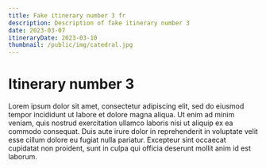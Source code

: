 ```yaml
---
title: Fake itinerary number 3 fr 
description: Description of fake itinerary number 3
date: 2023-03-07
itineraryDate: 2023-03-10
thumbnail: /public/img/catedral.jpg
---
```


# Itinerary number 3

Lorem ipsum dolor sit amet, consectetur adipiscing elit, sed do eiusmod tempor incididunt ut labore et dolore magna aliqua. Ut enim ad minim veniam, quis nostrud exercitation ullamco laboris nisi ut aliquip ex ea commodo consequat. Duis aute irure dolor in reprehenderit in voluptate velit esse cillum dolore eu fugiat nulla pariatur. Excepteur sint occaecat cupidatat non proident, sunt in culpa qui officia deserunt mollit anim id est laborum.
